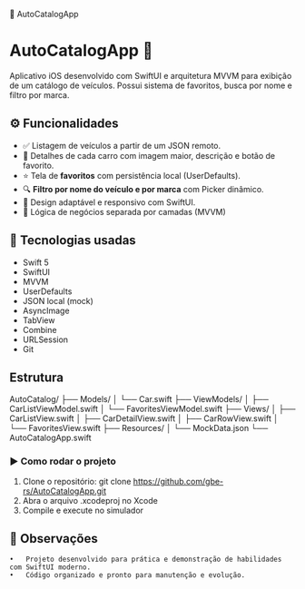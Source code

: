 📱 AutoCatalogApp

# AutoCatalogApp 🚗

Aplicativo iOS desenvolvido com SwiftUI e arquitetura MVVM para exibição de um catálogo de veículos. Possui sistema de favoritos, busca por nome e filtro por marca.

## ⚙️ Funcionalidades

- ✅ Listagem de veículos a partir de um JSON remoto.
- 🚗 Detalhes de cada carro com imagem maior, descrição e botão de favorito.
- ⭐ Tela de **favoritos** com persistência local (UserDefaults).
- 🔍 **Filtro por nome do veículo e por marca** com Picker dinâmico.
- 📱 Design adaptável e responsivo com SwiftUI.
- 📐 Lógica de negócios separada por camadas (MVVM)

## 🔧 Tecnologias usadas

- Swift 5
- SwiftUI
- MVVM
- UserDefaults
- JSON local (mock)
- AsyncImage
- TabView
- Combine
-	URLSession
- Git

## Estrutura

AutoCatalog/
├── Models/
│   └── Car.swift
├── ViewModels/
│   ├── CarListViewModel.swift
│   └── FavoritesViewModel.swift
├── Views/
│   ├── CarListView.swift
│   ├── CarDetailView.swift
│   ├── CarRowView.swift
│   └── FavoritesView.swift
├── Resources/
│   └── MockData.json
└── AutoCatalogApp.swift

### ▶️ Como rodar o projeto
1.	Clone o repositório:
git clone https://github.com/gbe-rs/AutoCatalogApp.git
2.	Abra o arquivo .xcodeproj no Xcode
3.	Compile e execute no simulador

## 📌 Observações
	•	Projeto desenvolvido para prática e demonstração de habilidades com SwiftUI moderno.
	•	Código organizado e pronto para manutenção e evolução.
